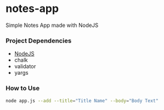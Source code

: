 # notes-app
Simple Notes App made with NodeJS
### Project Dependencies
* [NodeJS](https://nodejs.org/en/ "NodeJS Home")
* chalk
* validator
* yargs

### How to Use
```bash
node app.js --add --title="Title Name" --body="Body Text"
```

